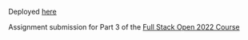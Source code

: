 Deployed [here](https://ancient-escarpment-13097.herokuapp.com/)

Assignment submission for Part 3 of the [Full Stack Open 2022 Course](https://fullstackopen.com/en/#course-contents)
